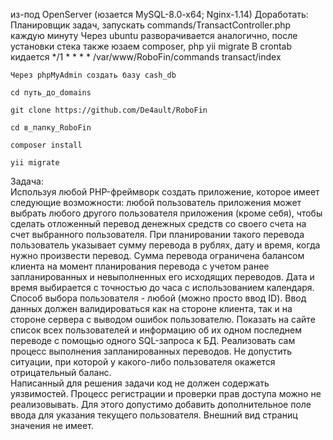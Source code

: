 из-под OpenServer (юзается MySQL-8.0-x64; Nginx-1.14)
Доработать: Планировщик задач, запускать commands/TransactController.php каждую минуту
Через ubuntu разворачивается аналогично, после установки стека также юзаем composer, php yii migrate
В crontab кидается */1 * * * * /var/www/RoboFin/commands transact/index
~~~
Через phpMyAdmin создать базу cash_db
~~~
~~~
cd путь_до_domains
~~~
~~~
git clone https://github.com/De4ault/RoboFin
~~~
~~~
cd в_папку_RoboFin
~~~
~~~
composer install
~~~
~~~
yii migrate
~~~

Задача:  
Используя любой PHP-фреймворк создать приложение, которое имеет следующие        возможности: любой пользователь приложения может выбрать любого другого пользователя         приложения (кроме себя), чтобы сделать отложенный перевод денежных средств со своего           счета на счет выбранного пользователя. При планировании такого перевода пользователь          указывает сумму перевода в рублях, дату и время, когда нужно произвести перевод. Сумма             перевода ограничена балансом клиента на момент планирования перевода с учетом ранее           запланированных и невыполненных его исходящих переводов. Дата и время выбирается с           точностью до часа с использованием календаря. Способ выбора пользователя - любой (можно            просто ввод ID). Ввод данных должен валидироваться как на стороне клиента, так и на стороне               сервера с выводом ошибок пользователю. Показать на сайте список всех пользователей и информацию об их одном последнем            переводе с помощью одного SQL-запроса к БД. Реализовать сам процесс выполнения запланированных переводов. Не допустить        ситуации, при которой у какого-либо пользователя окажется отрицательный баланс.   
Написанный для решения задачи код не должен содержать уязвимостей. Процесс          регистрации и проверки прав доступа можно не реализовывать. Для этого допустимо добавить            дополнительное поле ввода для указания текущего пользователя. Внешний вид страниц          значения не имеет. 
